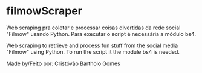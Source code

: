 # filmowScraper
Web scraping pra coletar e processar coisas divertidas da rede social "Filmow" usando Python.
Para executar o script é necessária a módulo bs4.

Web scraping to retrieve and process fun stuff from the social media "Filmow" using Python.
To run the script it the module bs4 is needed.

Made by/Feito por: Cristóvão Bartholo Gomes
